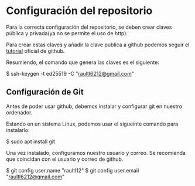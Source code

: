 # Configuración del repositorio

Para la correcta configuración del repositorio, se deben crear claves pública y privada(ya no se permite el uso de http).

Para crear estas claves y añadir la clave publica a github podemos seguir el [tutorial](https://docs.github.com/en/authentication/connecting-to-github-with-ssh) oficial de github.

Resumiendo, el comando que genera las claves es el siguiente:


$ ssh-keygen -t ed25519 -C "raultl6212@gmail.com"


## Configuración de Git

Antes de poder usar github, debemos instalar y configurar git en nuestro ordenador.

Estando en un sistema Linux, podemos usar el sigueinte comando para instalarlo:

$ sudo apt install git

Una vez instalado, configuramos nuestro usuario y correo. Se recomienda que coincidan con el usuario y correo de github. 

$ git config user.name "raultl12"
$ git config user.email "raultl6212@gmail.com"
